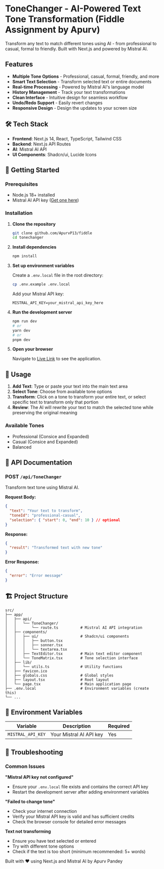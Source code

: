 # ToneChanger - AI-Powered Text Tone Transformation (Fiddle Assignment by Apurv)

Transform any text to match different tones using AI - from professional to casual, formal to friendly. Built with Next.js and powered by Mistral AI.

##  Features

-  **Multiple Tone Options** - Professional, casual, formal, friendly, and more
-  **Smart Text Selection** - Transform selected text or entire documents
-  **Real-time Processing** - Powered by Mistral AI's language model
-  **History Management** - Track your text transformations
-  **Clean Interface** - Intuitive design for seamless workflow
-  **Undo/Redo Support** - Easily revert changes
-  **Responsive Design** - Design the updates to your screen size

## 🛠️ Tech Stack

- **Frontend**: Next.js 14, React, TypeScript, Tailwind CSS
- **Backend**: Next.js API Routes
- **AI**: Mistral AI API
- **UI Components**: Shadcn/ui, Lucide Icons

## 🚀 Getting Started

### Prerequisites

- Node.js 18+ installed
- Mistral AI API key ([Get one here](https://console.mistral.ai/))

### Installation

1. **Clone the repository**
   ```bash
   git clone github.com/ApurvP13/fiddle
   cd tonechanger
   ```

2. **Install dependencies**
   ```bash
   npm install
   ```

3. **Set up environment variables**
   
   Create a `.env.local` file in the root directory:
   ```bash
   cp .env.example .env.local
   ```
   
   Add your Mistral API key:
   ```env
   MISTRAL_API_KEY=your_mistral_api_key_here
   ```

4. **Run the development server**
   ```bash
   npm run dev
   # or
   yarn dev
   # or
   pnpm dev
   ```

5. **Open your browser**
   
   Navigate to [Live Link](fiddle-apurv.vercel.app) to see the application.

## 📖 Usage

1. **Add Text**: Type or paste your text into the main text area
2. **Select Tone**: Choose from available tone options
3. **Transform**: Click on a tone to transform your entire text, or select specific text to transform only that portion
4. **Review**: The AI will rewrite your text to match the selected tone while preserving the original meaning

### Available Tones

- Professional (Consice and Expanded)
- Casual (Consice and Expanded)
- Balanced


## 🔧 API Documentation

### POST `/api/ToneChanger`

Transform text tone using Mistral AI.

**Request Body:**
```json
{
  "text": "Your text to transform",
  "toneId": "professional-casual",
  "selection": { "start": 0, "end": 10 } // optional
}
```

**Response:**
```json
{
  "result": "Transformed text with new tone"
}
```

**Error Response:**
```json
{
  "error": "Error message"
}
```

## 🏗️ Project Structure

```
src/
├── app/
│   ├── api/
│   │   └── ToneChanger/
│   │       └── route.ts          # Mistral AI API integration
│   ├── components/
│   │   ├── ui/                   # Shadcn/ui components
│   │   │   ├── button.tsx
│   │   │   ├── sonner.tsx
│   │   │   └── textarea.tsx
│   │   ├── TextEditor.tsx        # Main text editor component
│   │   └── ToneMatrix.tsx        # Tone selection interface
│   ├── lib/
│   │   └── utils.ts              # Utility functions
│   ├── favicon.ico
│   ├── globals.css               # Global styles
│   ├── layout.tsx                # Root layout
│   └── page.tsx                  # Main application page
├── .env.local                    # Environment variables (create this)
└── ...
```

## 🔧 Environment Variables

| Variable | Description | Required |
|----------|-------------|----------|
| `MISTRAL_API_KEY` | Your Mistral AI API key | Yes |

## 🐛 Troubleshooting

### Common Issues

**"Mistral API key not configured"**
- Ensure your `.env.local` file exists and contains the correct API key
- Restart the development server after adding environment variables

**"Failed to change tone"**
- Check your internet connection
- Verify your Mistral API key is valid and has sufficient credits
- Check the browser console for detailed error messages

**Text not transforming**
- Ensure you have text selected or entered
- Try with different tone options
- Check if the text is too short (minimum recommended: 5+ words)




Built with ❤️ using Next.js and Mistral AI by Apurv Pandey
